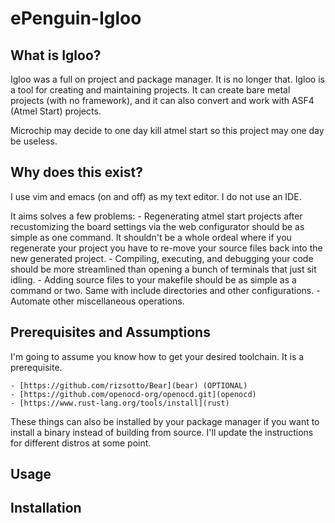 # ePenguin-Igloo

## What is Igloo?

Igloo was a full on project and package manager. It is no longer that. Igloo is a tool for creating and maintaining projects. It can create bare metal projects (with no framework), and it can also convert and work with ASF4 (Atmel Start) projects.

Microchip may decide to one day kill atmel start so this project may one day be useless.

## Why does this exist?

I use vim and emacs (on and off) as my text editor. I do not use an IDE.

It aims solves a few problems:
	- Regenerating atmel start projects after recustomizing the board settings via the web configurator should be as simple as one command. It shouldn't be a whole ordeal where if you regenerate your project you have to re-move your source files back into the new generated project.
	- Compiling, executing, and debugging your code should be more streamlined than opening a bunch of terminals that just sit idling.
	- Adding source files to your makefile should be as simple as a command or two. Same with include directories and other configurations.
	- Automate other miscellaneous operations.


## Prerequisites and Assumptions

I'm going to assume you know how to get your desired toolchain. It is a prerequisite.

	- [https://github.com/rizsotto/Bear](bear) (OPTIONAL)
	- [https://github.com/openocd-org/openocd.git](openocd)
	- [https://www.rust-lang.org/tools/install](rust)

These things can also be installed by your package manager if you want to install a binary instead of building from source. I'll update the instructions for different distros at some point.


## Usage

## Installation

```

```
